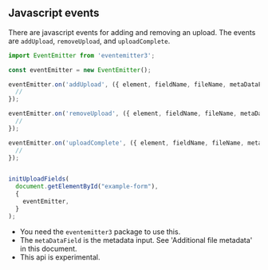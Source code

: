 ## Javascript events

There are javascript events for adding and removing an upload. The events are `addUpload`, `removeUpload`,
and `uploadComplete`.

```js
import EventEmitter from 'eventemitter3';

const eventEmitter = new EventEmitter();

eventEmitter.on('addUpload', ({ element, fieldName, fileName, metaDataField, upload }) => {
  //
});

eventEmitter.on('removeUpload', ({ element, fieldName, fileName, metaDataField, upload }) => {
  //
});

eventEmitter.on('uploadComplete', ({ element, fieldName, fileName, metaDataField, upload }) => {
  //
});


initUploadFields(
  document.getElementById("example-form"),
  {
    eventEmitter,
  }
);
```

* You need the `eventemitter3` package to use this.
* The `metaDataField` is the metadata input. See 'Additional file metadata' in this document.
* This api is experimental.

